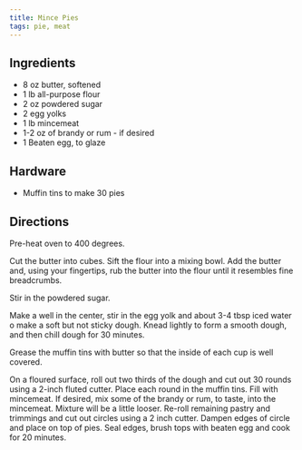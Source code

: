 ```yaml
---
title: Mince Pies
tags: pie, meat
---
```


## Ingredients

- 8 oz butter, softened
- 1 lb all-purpose flour 
- 2 oz powdered sugar 
- 2 egg yolks 
- 1 lb mincemeat 
- 1-2 oz of brandy or rum - if desired 
- 1 Beaten egg, to glaze 

## Hardware

- Muffin tins to make 30 pies

## Directions

Pre-heat oven to 400 degrees.

Cut the butter into cubes. Sift the flour into a mixing bowl. Add the butter
and, using your fingertips, rub the butter into the flour until it resembles
fine breadcrumbs. 

Stir in the powdered sugar. 

Make a well in the center, stir in the egg yolk and about 3-4 tbsp iced water
o make a soft but not sticky dough. Knead lightly to form a smooth dough, and
then chill dough for 30 minutes.

Grease the muffin tins with butter so that the inside of each cup is well 
covered.

On a floured surface, roll out two thirds of the dough and cut out 30 rounds
using a 2-inch fluted cutter. Place each round in the muffin tins. Fill with
mincemeat. If desired, mix some of the brandy or rum, to taste, into the mincemeat.
Mixture will be a little looser. Re-roll remaining pastry and trimmings and cut
out circles using a 2 inch cutter. Dampen edges of circle and place on top of
pies. Seal edges, brush tops with beaten egg and cook for 20 minutes.
